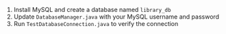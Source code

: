 1. Install MySQL and create a database named `library_db`
2. Update `DatabaseManager.java` with your MySQL username and password
3. Run `TestDatabaseConnection.java` to verify the connection

